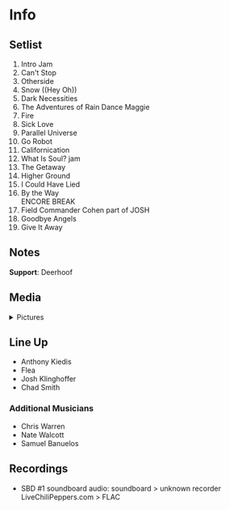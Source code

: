 # Info

## Setlist

1. Intro Jam
2. Can't Stop
3. Otherside
4. Snow ((Hey Oh))
5. Dark Necessities
6. The Adventures of Rain Dance Maggie
7. Fire
8. Sick Love
9. Parallel Universe
10. Go Robot
11. Californication
12. What Is Soul? jam
13. The Getaway
14. Higher Ground
15. I Could Have Lied
16. By the Way
<br> ENCORE BREAK
17. Field Commander Cohen part of JOSH
18. Goodbye Angels
19. Give It Away

## Notes

**Support**: Deerhoof

## Media 

<details>
  <summary>Pictures</summary>
  <!--<img alt="Setlist" title="Setlist" src="_.jpg" height="200" />
  <img alt="Clipping" title="Clipping" src="_.jpg" height="200" />
  <img alt="Flyer" title="Flyer" src="_.jpg" height="200" />-->
</details>

## Line Up

* Anthony Kiedis
* Flea
* Josh Klinghoffer
* Chad Smith

### Additional Musicians

* Chris Warren  
* Nate Walcott  
* Samuel Banuelos

## Recordings

* SBD #1 soundboard audio: soundboard > unknown recorder LiveChiliPeppers.com > FLAC
